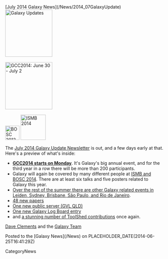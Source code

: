 <div class='newsItemHeader'>[July 2014 Galaxy News](/News/2014_07GalaxyUpdate)</div>

<div class='right'>
<a href='/GalaxyUpdates/2014_07'><img src='/Images/Logos/GalaxyUpdate200.png' alt='Galaxy Updates' width=150 /></a><br /><br /> <a href='/GalaxyUpdates/2014_07#gcc2014-june-30---july-2-baltimore'><img src='/Images/Logos/GCC2014LogoWide200.png' alt='GCC2014: June 30 - July 2' width="150" /></a><br /><br />
<a href='/GalaxyUpdates/2014_07#galaxy--isbmb-and-bosc-2014'><img src='/Images/Logos/BOSC_logo.png' alt='BOSC 2013' height="45" /></a>
<a href='/GalaxyUpdates/2014_07#galaxy--isbmb-and-bosc-2014'><img src='/Images/Logos/ISMB2014LogoRound.png' alt='ISMB 2014' height="80" /></a>
</div>

The [July 2014 Galaxy Update Newsletter](/GalaxyUpdates/2014_07) is out, and a few days early at that.  Here's a preview of what's inside:
 
* **[GCC2014 starts on Monday](/GalaxyUpdates/2014_07#gcc2014-june-30---july-2-baltimore)**.  It's Galaxy's big annual event, and for the third year in a row there will be more than 200 participants.
* Galaxy will again be covered by many different people at [ISMB and BOSC 2014](/GalaxyUpdates/2014_07#galaxy--isbmb-and-bosc-2014).  There are at least six talks and five posters related to Galaxy this year.
* [Over the rest of the summer there are other Galaxy related events in Leiden, Sydney, Brisbane, São Paulo, and Rio de Janeiro](/GalaxyUpdates/2014_07#other-events).
* [48 new papers](/GalaxyUpdates/2014_07#new-papers)
* [One new public server (GVL QLD)](/GalaxyUpdates/2014_07#new-public-servers)
* [One new Galaxy Log Board entry](/GalaxyUpdates/2014_07#galaxy-community-hubs)
* and [a stunning number of ToolShed contributions](/GalaxyUpdates/2014_07#toolshed-contributions) once again.

[Dave Clements](/DaveClements) and the [Galaxy Team](/GalaxyTeam)

<div class='newsItemFooter'>Posted to the [Galaxy News](/News) on PLACEHOLDER_DATE(2014-06-25T16:41:29Z) </div>

CategoryNews
